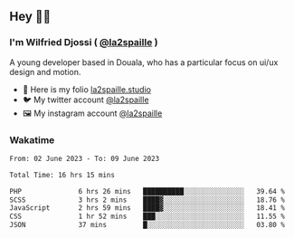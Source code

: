 ## Hey 👋🏾
### I'm Wilfried Djossi ( <a href="https://twitter.com/la2spaille/" target="_blank">@la2spaille</a> )
A young developer based in Douala, who has a particular focus on ui/ux design and motion.

- 🎨 Here is my folio [la2spaille.studio](https://la2spaille.studio/)
- 🐦 My twitter account [@la2spaille](https://twitter.com/la2spaille/)
- 🖼 My instagram account [@la2spaille](https://www.instagram.com/la2spaille/)

### Wakatime
<!--START_SECTION:waka-->

```txt
From: 02 June 2023 - To: 09 June 2023

Total Time: 16 hrs 15 mins

PHP              6 hrs 26 mins   ██████████░░░░░░░░░░░░░░░   39.64 %
SCSS             3 hrs 2 mins    ████▓░░░░░░░░░░░░░░░░░░░░   18.76 %
JavaScript       2 hrs 59 mins   ████▓░░░░░░░░░░░░░░░░░░░░   18.41 %
CSS              1 hr 52 mins    ███░░░░░░░░░░░░░░░░░░░░░░   11.55 %
JSON             37 mins         █░░░░░░░░░░░░░░░░░░░░░░░░   03.80 %
```

<!--END_SECTION:waka-->
<!--
**la2spaille/la2spaille** is a ✨ _special_ ✨ repository because its `README.md` (this file) appears on your GitHub profile.

Here are some ideas to get you started:

- 🔭 I’m currently working on ...
- 🌱 I’m currently learning ...
- 👯 I’m looking to collaborate on ...
- 🤔 I’m looking for help with ...
- 💬 Ask me about ...
- 📫 How to reach me: ...
- 😄 Pronouns: ...
- ⚡ Fun fact: ...
-->

